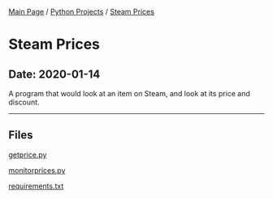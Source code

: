 [Main Page](/) / [Python Projects](/python) / [Steam Prices](/python/2020-01-14_Steam_Prices)

# Steam Prices

## Date: 2020-01-14

A program that would look at an item on Steam, and look at its price and discount.

-----

## Files

[getprice.py](getprice.py)

[monitorprices.py](monitorprices.py)

[requirements.txt](requirements.txt)